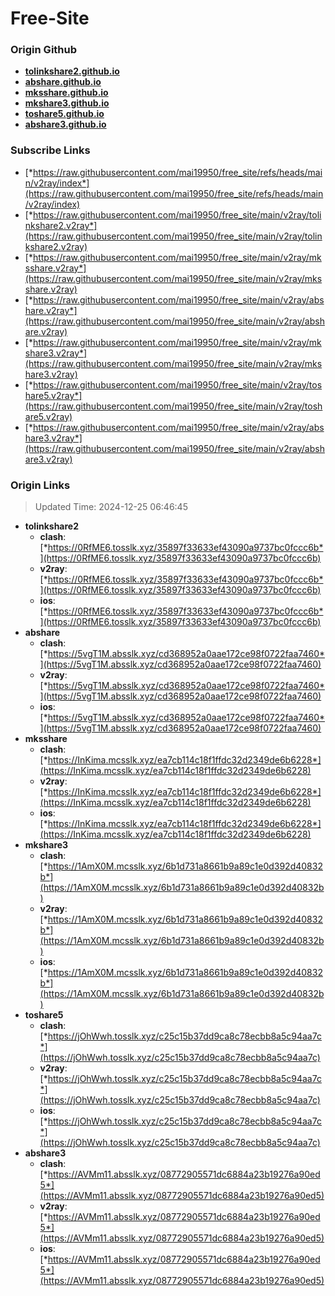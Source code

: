 # Free-Site

### Origin Github

- [**tolinkshare2.github.io**](https://github.com/tolinkshare2/tolinkshare2.github.io)
- [**abshare.github.io**](https://github.com/abshare/abshare.github.io)
- [**mksshare.github.io**](https://github.com/mksshare/mksshare.github.io)
- [**mkshare3.github.io**](https://github.com/mkshare3/mkshare3.github.io)
- [**toshare5.github.io**](https://github.com/toshare5/toshare5.github.io)
- [**abshare3.github.io**](https://github.com/abshare3/abshare3.github.io)

### Subscribe Links

- [*https://raw.githubusercontent.com/mai19950/free_site/refs/heads/main/v2ray/index*](https://raw.githubusercontent.com/mai19950/free_site/refs/heads/main/v2ray/index)
- [*https://raw.githubusercontent.com/mai19950/free_site/main/v2ray/tolinkshare2.v2ray*](https://raw.githubusercontent.com/mai19950/free_site/main/v2ray/tolinkshare2.v2ray)
- [*https://raw.githubusercontent.com/mai19950/free_site/main/v2ray/mksshare.v2ray*](https://raw.githubusercontent.com/mai19950/free_site/main/v2ray/mksshare.v2ray)
- [*https://raw.githubusercontent.com/mai19950/free_site/main/v2ray/abshare.v2ray*](https://raw.githubusercontent.com/mai19950/free_site/main/v2ray/abshare.v2ray)
- [*https://raw.githubusercontent.com/mai19950/free_site/main/v2ray/mkshare3.v2ray*](https://raw.githubusercontent.com/mai19950/free_site/main/v2ray/mkshare3.v2ray)
- [*https://raw.githubusercontent.com/mai19950/free_site/main/v2ray/toshare5.v2ray*](https://raw.githubusercontent.com/mai19950/free_site/main/v2ray/toshare5.v2ray)
- [*https://raw.githubusercontent.com/mai19950/free_site/main/v2ray/abshare3.v2ray*](https://raw.githubusercontent.com/mai19950/free_site/main/v2ray/abshare3.v2ray)

### Origin Links

> Updated Time: 2024-12-25 06:46:45

- **tolinkshare2**
  - **clash**: [*https://0RfME6.tosslk.xyz/35897f33633ef43090a9737bc0fccc6b*](https://0RfME6.tosslk.xyz/35897f33633ef43090a9737bc0fccc6b)
  - **v2ray**: [*https://0RfME6.tosslk.xyz/35897f33633ef43090a9737bc0fccc6b*](https://0RfME6.tosslk.xyz/35897f33633ef43090a9737bc0fccc6b)
  - **ios**: [*https://0RfME6.tosslk.xyz/35897f33633ef43090a9737bc0fccc6b*](https://0RfME6.tosslk.xyz/35897f33633ef43090a9737bc0fccc6b)
- **abshare**
  - **clash**: [*https://5vgT1M.absslk.xyz/cd368952a0aae172ce98f0722faa7460*](https://5vgT1M.absslk.xyz/cd368952a0aae172ce98f0722faa7460)
  - **v2ray**: [*https://5vgT1M.absslk.xyz/cd368952a0aae172ce98f0722faa7460*](https://5vgT1M.absslk.xyz/cd368952a0aae172ce98f0722faa7460)
  - **ios**: [*https://5vgT1M.absslk.xyz/cd368952a0aae172ce98f0722faa7460*](https://5vgT1M.absslk.xyz/cd368952a0aae172ce98f0722faa7460)
- **mksshare**
  - **clash**: [*https://InKima.mcsslk.xyz/ea7cb114c18f1ffdc32d2349de6b6228*](https://InKima.mcsslk.xyz/ea7cb114c18f1ffdc32d2349de6b6228)
  - **v2ray**: [*https://InKima.mcsslk.xyz/ea7cb114c18f1ffdc32d2349de6b6228*](https://InKima.mcsslk.xyz/ea7cb114c18f1ffdc32d2349de6b6228)
  - **ios**: [*https://InKima.mcsslk.xyz/ea7cb114c18f1ffdc32d2349de6b6228*](https://InKima.mcsslk.xyz/ea7cb114c18f1ffdc32d2349de6b6228)
- **mkshare3**
  - **clash**: [*https://1AmX0M.mcsslk.xyz/6b1d731a8661b9a89c1e0d392d40832b*](https://1AmX0M.mcsslk.xyz/6b1d731a8661b9a89c1e0d392d40832b)
  - **v2ray**: [*https://1AmX0M.mcsslk.xyz/6b1d731a8661b9a89c1e0d392d40832b*](https://1AmX0M.mcsslk.xyz/6b1d731a8661b9a89c1e0d392d40832b)
  - **ios**: [*https://1AmX0M.mcsslk.xyz/6b1d731a8661b9a89c1e0d392d40832b*](https://1AmX0M.mcsslk.xyz/6b1d731a8661b9a89c1e0d392d40832b)
- **toshare5**
  - **clash**: [*https://jOhWwh.tosslk.xyz/c25c15b37dd9ca8c78ecbb8a5c94aa7c*](https://jOhWwh.tosslk.xyz/c25c15b37dd9ca8c78ecbb8a5c94aa7c)
  - **v2ray**: [*https://jOhWwh.tosslk.xyz/c25c15b37dd9ca8c78ecbb8a5c94aa7c*](https://jOhWwh.tosslk.xyz/c25c15b37dd9ca8c78ecbb8a5c94aa7c)
  - **ios**: [*https://jOhWwh.tosslk.xyz/c25c15b37dd9ca8c78ecbb8a5c94aa7c*](https://jOhWwh.tosslk.xyz/c25c15b37dd9ca8c78ecbb8a5c94aa7c)
- **abshare3**
  - **clash**: [*https://AVMm11.absslk.xyz/08772905571dc6884a23b19276a90ed5*](https://AVMm11.absslk.xyz/08772905571dc6884a23b19276a90ed5)
  - **v2ray**: [*https://AVMm11.absslk.xyz/08772905571dc6884a23b19276a90ed5*](https://AVMm11.absslk.xyz/08772905571dc6884a23b19276a90ed5)
  - **ios**: [*https://AVMm11.absslk.xyz/08772905571dc6884a23b19276a90ed5*](https://AVMm11.absslk.xyz/08772905571dc6884a23b19276a90ed5)
